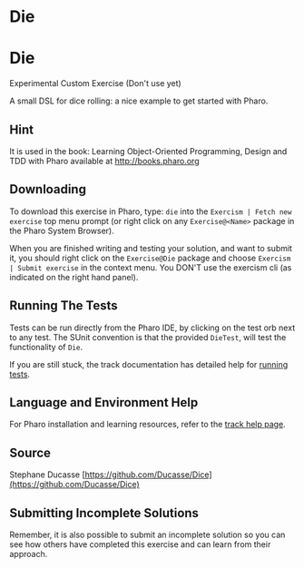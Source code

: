 # Die

# Die

Experimental Custom Exercise (Don't use yet)

A small DSL for dice rolling: a nice example to get started with Pharo.


## Hint

It is used in the book: Learning Object-Oriented Programming, Design and TDD with Pharo available at http://books.pharo.org


## Downloading

To download this exercise in Pharo, type: `die` into the `Exercism | Fetch new exercise` top menu prompt (or right click on any `Exercise@<Name>` package in the Pharo System Browser).

When you are finished writing and testing your solution, and want to submit it, you should right click on the `Exercise@Die` package and choose `Exercism | Submit exercise` in the context menu. You DON'T use the exercism cli (as indicated on the right hand panel).

## Running The Tests

Tests can be run directly from the Pharo IDE, by clicking on the test orb next to any test.
The SUnit convention is that the provided `DieTest`, will test the functionality of `Die`.

If you are still stuck, the track documentation has detailed help for [running tests](https://exercism.io/tracks/pharo/tests).

## Language and Environment Help

For Pharo installation and learning resources, refer to the [track help page](https://exercism.io/tracks/pharo/learning).


## Source

Stephane Ducasse [https://github.com/Ducasse/Dice](https://github.com/Ducasse/Dice)


## Submitting Incomplete Solutions

Remember, it is also possible to submit an incomplete solution so you can see how others have completed this exercise and can learn from their approach.
